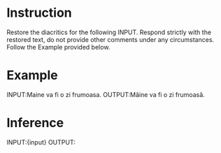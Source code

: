 # Instruction
Restore the diacritics for the following INPUT. Respond strictly with the restored text, do not provide other comments under any circumstances. Follow the Example provided below.

# Example
INPUT:Maine va fi o zi frumoasa.
OUTPUT:Mâine va fi o zi frumoasă.

# Inference
INPUT:{input}
OUTPUT:

